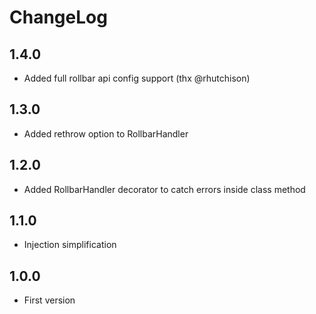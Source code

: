 # ChangeLog

## 1.4.0

-   Added full rollbar api config support (thx @rhutchison)

## 1.3.0

-   Added rethrow option to RollbarHandler

## 1.2.0

-   Added RollbarHandler decorator to catch errors inside class method

## 1.1.0

-   Injection simplification

## 1.0.0

-   First version
